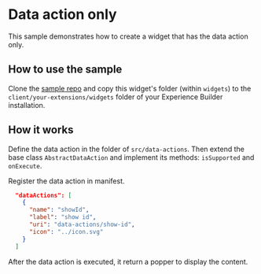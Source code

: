 # Data action only

This sample demonstrates how to create a widget that has the data action only.

## How to use the sample
Clone the [sample repo](https://github.com/esri/arcgis-experience-builder-sdk-resources) and copy this widget's folder (within `widgets`) to the `client/your-extensions/widgets` folder of your Experience Builder installation.

## How it works
Define the data action in the folder of `src/data-actions`. Then extend the base class `AbstractDataAction` and implement its methods: `isSupported` and `onExecute`.

Register the data action in manifest.

```json
  "dataActions": [
    {
      "name": "showId",
      "label": "show id",
      "uri": "data-actions/show-id",
      "icon": "../icon.svg"
    }
  ]
```

After the data action is executed, it return a popper to display the content.